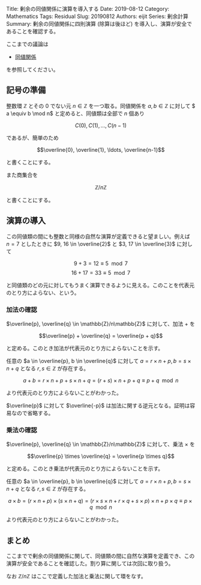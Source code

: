 Title: 剰余の同値関係に演算を導入する
Date: 2019-08-12
Category: Mathematics
Tags: Residual
Slug: 20190812
Authors: eijit
Series: 剰余計算
Summary: 剰余の同値関係に四則演算 (除算は後ほど) を導入し、演算が安全であることを確認する。

ここまでの議論は

* [同値関係]({filename}/2019/20190811.md)

を参照してください。

## 記号の準備

整数環 $\mathbb{Z}$ とその $0$ でない元 $n \in \mathbb{Z}$ を一つ取る。同値関係を $a, b \in \mathbb{Z}$ に対して $ a \equiv b \mod n$ と定めると、同値類は全部で $n$ 個あり

$$C(0), C(1), \ldots, C(n-1)$$

であるが、簡単のため

$$\overline{0}, \overline{1}, \ldots, \overline{n-1}$$

と書くことにする。

また商集合を

$$\mathbb{Z}/n\mathbb{Z}$$

と書くことにする。

## 演算の導入

この同値類の間にも整数と同様の自然な演算が定義できると望ましい。例えば $n = 7$ としたときに $9, 16 \in \overline{2}$ と $3, 17 \in \overline{3}$ に対して

$$9 + 3 = 12 \equiv 5 \mod 7$$
$$16 + 17 = 33 \equiv 5 \mod 7$$

と同値類のどの元に対してもうまく演算できるように見える。このことを代表元のとり方によらない、という。

### 加法の確認

$\overline{p}, \overline{q} \in \mathbb{Z}/n\mathbb{Z}$ に対して、加法 $+$ を

$$\overline{p} + \overline{q} = \overline{p + q}$$

と定める。このとき加法が代表元のとり方によらないことを示す。

任意の $a \in \overline{p}, b \in \overline{q}$ に対して $a = r \times n + p, b = s \times n + q$ となる $r, s \in \mathbb{Z}$ が存在する。

$$a + b = r \times n + p + s \times n + q = (r + s) \times n + p + q \equiv p + q \mod n$$

より代表元のとり方によらないことがわかった。

$\overline{p}$ に対して $\overline{-p}$ は加法に関する逆元となる。証明は容易なので省略する。

### 乗法の確認

$\overline{p}, \overline{q} \in \mathbb{Z}/n\mathbb{Z}$ に対して、乗法 $\times$ を

$$\overline{p} \times \overline{q} = \overline{p \times q}$$

と定める。このとき乗法が代表元のとり方によらないことを示す。

任意の $a \in \overline{p}, b \in \overline{q}$ に対して $a = r \times n + p, b = s \times n + q$ となる $r, s \in \mathbb{Z}$ が存在する。

$$a \times b = (r \times n + p) \times (s \times n + q) = (r \times s \times n + r \times q + s \times p) \times n + p \times q \equiv p \times q \mod n$$

より代表元のとり方によらないことがわかった。

## まとめ

ここまでで剰余の同値関係に関して、同値類の間に自然な演算を定義でき、この演算が安全であることを確認した。割り算に関しては次回に取り扱う。

なお $\mathbb{Z}/n\mathbb{Z}$ はここで定義した加法と乗法に関して環をなす。
